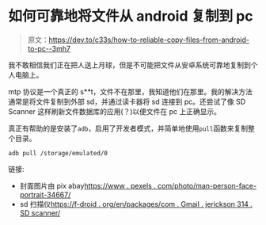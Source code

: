 # 如何可靠地将文件从 android 复制到 pc

> 原文：<https://dev.to/c33s/how-to-reliable-copy-files-from-android-to-pc--3mh7>

我不敢相信我们正在把人送上月球，但是不可能把文件从安卓系统可靠地复制到个人电脑上。

mtp 协议是一个真正的 s**t，文件不在那里，我知道他们在那里。我的解决方法通常是将文件复制到外部 sd，并通过读卡器将 sd 连接到 pc。还尝试了像 SD Scanner 这样刷新文件数据库的应用(？)以便文件在 pc 上正确显示。

真正有帮助的是安装了`adb`，启用了开发者模式，并简单地使用`pull`函数来复制整个目录。

```
adb pull /storage/emulated/0 
```

链接:

*   封面图片由 pix abay[https://www . pexels . com/photo/man-person-face-portrait-34667/](https://www.pexels.com/photo/man-person-face-portrait-34667/)
*   sd 扫描仪[https://f-droid . org/en/packages/com . Gmail . jerickson 314 . SD scanner/](https://f-droid.org/en/packages/com.gmail.jerickson314.sdscanner/)